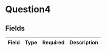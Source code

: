 # Question4


## Fields

| Field       | Type        | Required    | Description |
| ----------- | ----------- | ----------- | ----------- |